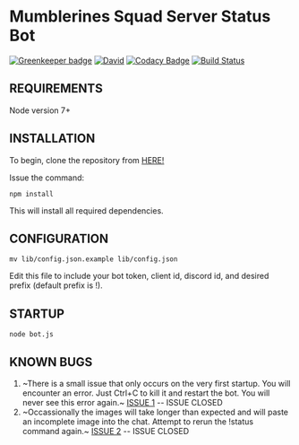 # Mumblerines Squad Server Status Bot

[![Greenkeeper badge](https://badges.greenkeeper.io/Odinthewanderer/status-bot.svg)](https://greenkeeper.io/)
[![David](https://img.shields.io/david/Odinthewanderer/status-bot.svg?maxAge=3600)](https://david-dm.org/Odinthewanderer/status-bot)
[![Codacy Badge](https://api.codacy.com/project/badge/Grade/957f59e855764ae3ae937b17c93f372f)](https://www.codacy.com/app/Odinthewanderer/status-bot?utm_source=github.com&amp;utm_medium=referral&amp;utm_content=Odinthewanderer/status-bot&amp;utm_campaign=Badge_Grade)
[![Build Status](https://travis-ci.org/Odinthewanderer/status-bot.svg?branch=master)](https://travis-ci.org/Odinthewanderer/status-bot)

## REQUIREMENTS
Node version 7+

## INSTALLATION
To begin, clone the repository from [HERE!](https://github.com/Odinthewanderer/status-bot.git)

Issue the command:

`npm install`

This will install all required dependencies.

## CONFIGURATION
`mv lib/config.json.example lib/config.json`

Edit this file to include your bot token, client id, discord id, and desired prefix (default prefix is !).

## STARTUP

`node bot.js`

## KNOWN BUGS

1. ~There is a small issue that only occurs on the very first startup. You will encounter an error. Just Ctrl+C to kill it and restart the bot. You will never see this error again.~ [ISSUE 1](https://github.com/Odinthewanderer/status-bot/issues/1) -- ISSUE CLOSED
2. ~Occassionally the images will take longer than expected and will paste an incomplete image into the chat. Attempt to rerun the !status command again.~ [ISSUE 2](https://github.com/Odinthewanderer/status-bot/issues/2) -- ISSUE CLOSED
